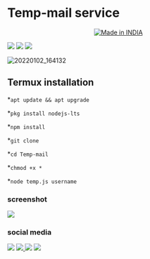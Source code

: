 # Temp-mail service
<p align="center">
<a href="https://is.gd/UQreTd"><img title="Made in INDIA" src="https://img.shields.io/badge/MADE%20IN-INDIA-SCRIPT?colorA=%23ff8100&colorB=%23017e40&colorC=%23ff0000&style=for-the-badge"></a>
</p>
<p>
<a href="https://img.shields.io/badge/PRINCE-KUMAR-green" ><img  src="https://img.shields.io/badge/PRINCE-KUMAR-green"></a>  <a href="#" ><img  src="https://img.shields.io/badge/TEMP-MAIL-red"></a>  <a href="#"><img src="https://img.shields.io/badge/MADE%20IN%20-NODE-yellow"></a></p>

![20220102_164132](https://user-images.githubusercontent.com/56459297/147874107-16f87388-f3e2-44bc-acd3-0c183197a48c.jpg)

## Termux installation 
*`apt update && apt upgrade`

*`pkg install nodejs-lts`

*`npm install `

*`git clone `

*`cd Temp-mail`

*`chmod +x *`

*`node temp.js username`

### screenshot
 <img src="https://user-images.githubusercontent.com/56459297/147874707-c8ddb798-c9b0-4143-ae2f-d8313d2cb53c.jpg">
 
 ### social media 
 <a href="https://www.instagram.com/sirprincekrvert/"> <img src="https://img.shields.io/badge/Instagram-E4405F?style=for-the-badge&logo=instagram&logoColor=white"></a>
<a href="https://m.twitter.com/princekrvert" > <img src="https://img.shields.io/badge/Twitter-1DA1F2?style=for-the-badge&logo=twitter&logoColor=white"> </a>
<a href="https://www.youtube.com/channel/UCiplAqC9AwtGGxXU3WQy8pw"><img src="https://img.shields.io/badge/YouTube-FF0000?style=for-the-badge&logo=youtube&logoColor=white"></a>
<a href="" > <img src="https://img.shields.io/badge/Facebook-1877F2?style=for-the-badge&logo=facebook&logoColor=white" ></a>
